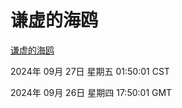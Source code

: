 # 谦虚的海鸥
[谦虚的海鸥](http://219.139.198.207:56308/qxdho/course/base/hotlink/index.php)

2024年 09月 27日 星期五 01:50:01 CST

2024年 09月 26日 星期四 17:50:01 GMT
